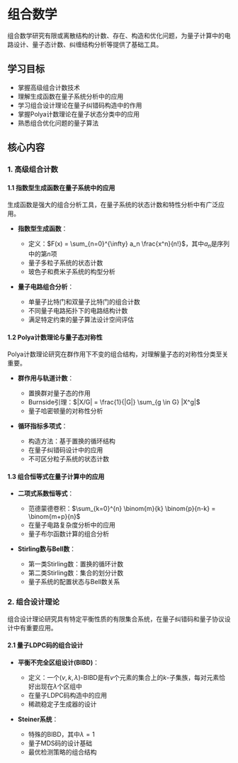  # 组合数学

组合数学研究有限或离散结构的计数、存在、构造和优化问题，为量子计算中的电路设计、量子态计数、纠缠结构分析等提供了基础工具。

## 学习目标

- 掌握高级组合计数技术
- 理解生成函数在量子系统分析中的应用
- 学习组合设计理论在量子纠错码构造中的作用
- 掌握Polya计数理论在量子状态分类中的应用
- 熟悉组合优化问题的量子算法

## 核心内容

### 1. 高级组合计数

#### 1.1 指数型生成函数在量子系统中的应用

生成函数是强大的组合分析工具，在量子系统的状态计数和特性分析中有广泛应用。

- **指数型生成函数**：
  - 定义：$F(x) = \sum_{n=0}^{\infty} a_n \frac{x^n}{n!}$，其中$a_n$是序列中的第$n$项
  - 量子多粒子系统的状态计数
  - 玻色子和费米子系统的构型分析

- **量子电路组合分析**：
  - 单量子比特门和双量子比特门的组合计数
  - 不同量子电路拓扑下的电路结构计数
  - 满足特定约束的量子算法设计空间评估

#### 1.2 Polya计数理论与量子态对称性

 Polya计数理论研究在群作用下不变的组合结构，对理解量子态的对称性分类至关重要。

- **群作用与轨道计数**：
  - 置换群对量子态的作用
  - Burnside引理：$|X/G| = \frac{1}{|G|} \sum_{g \in G} |X^g|$
  - 量子哈密顿量的对称性分析

- **循环指标多项式**：
  - 构造方法：基于置换的循环结构
  - 在量子纠错码设计中的应用
  - 不可区分粒子系统的状态计数

#### 1.3 组合恒等式在量子计算中的应用

- **二项式系数恒等式**：
  - 范德蒙德卷积：$\sum_{k=0}^{n} \binom{m}{k} \binom{p}{n-k} = \binom{m+p}{n}$
  - 在量子电路复杂度分析中的应用
  - 量子布尔函数计算的组合分析

- **Stirling数与Bell数**：
  - 第一类Stirling数：置换的循环计数
  - 第二类Stirling数：集合的划分计数
  - 量子系统的配置状态与Bell数关系

### 2. 组合设计理论

组合设计理论研究具有特定平衡性质的有限集合系统，在量子纠错码和量子协议设计中有重要应用。

#### 2.1 量子LDPC码的组合设计

- **平衡不完全区组设计(BIBD)**：
  - 定义：一个$(v,k,\lambda)$-BIBD是有$v$个元素的集合上的$k$-子集族，每对元素恰好出现在$\lambda$个区组中
  - 在量子LDPC码构造中的应用
  - 稀疏稳定子生成器的设计

- **Steiner系统**：
  - 特殊的BIBD，其中$\lambda=1$
  - 量子MDS码的设计基础
  - 最优检测策略的组合结构
